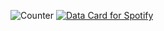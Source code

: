 ![Counter](https://count.getloli.com/get/@UnsignedV0id?theme=rule34)
<a href="https://www.data-card-for-spotify.com/card?user_id=12156567363">
  <img src="https://www.data-card-for-spotify.com/api/card?user_id=12156567363" alt="Data Card for Spotify" show_border=1>
</a>
